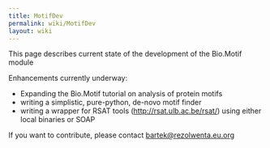 ```yaml
---
title: MotifDev
permalink: wiki/MotifDev
layout: wiki
---
```


This page describes current state of the development of the Bio.Motif
module

Enhancements currently underway:

-   Expanding the Bio.Motif tutorial on analysis of protein motifs
-   writing a simplistic, pure-python, de-novo motif finder
-   writing a wrapper for RSAT tools (http://rsat.ulb.ac.be/rsat/) using
    either local binaries or SOAP

If you want to contribute, please contact bartek@rezolwenta.eu.org
